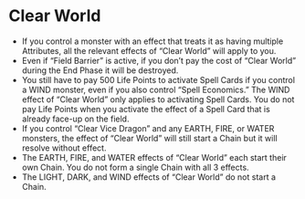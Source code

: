 # Clear World

*   If you control a monster with an effect that treats it as having multiple Attributes, all the relevant effects of “Clear World” will apply to you.
*   Even if “Field Barrier” is active, if you don’t pay the cost of “Clear World” during the End Phase it will be destroyed.
*   You still have to pay 500 Life Points to activate Spell Cards if you control a WIND monster, even if you also control “Spell Economics.” The WIND effect of “Clear World” only applies to activating Spell Cards. You do not pay Life Points when you activate the effect of a Spell Card that is already face-up on the field.
*   If you control “Clear Vice Dragon” and any EARTH, FIRE, or WATER monsters, the effect of “Clear World” will still start a Chain but it will resolve without effect.
*   The EARTH, FIRE, and WATER effects of “Clear World” each start their own Chain. You do not form a single Chain with all 3 effects.
*   The LIGHT, DARK, and WIND effects of “Clear World” do not start a Chain.
